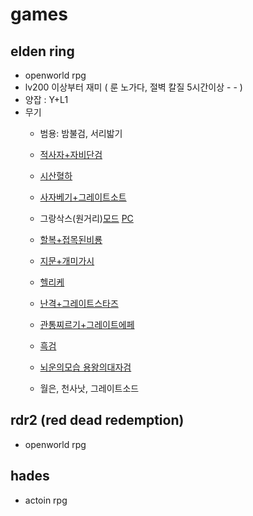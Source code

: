 # games

## elden ring  
- openworld rpg
- lv200 이상부터 재미 ( 룬 노가다, 절벽 칼질 5시간이상 - - )
- 양잡 : Y+L1
- 무기
  - 범용: 밤불검, 서리밟기
  
  - [적사자+자비단검](https://www.youtube.com/watch?v=bClIYzm5_vs)
  - [시산혈하](https://www.youtube.com/watch?v=z64nmEUYXpA)
  - [사자베기+그레이트소트](https://www.youtube.com/watch?v=KFfJV5uuurQ)
  - 그랑삭스(원거리)[모드](https://www.youtube.com/watch?v=pc_PdGXEb7U) [PC](https://www.nexusmods.com/eldenring/mods/1294)
  
  - [할복+접목된비룡](https://www.youtube.com/watch?v=M8zvdS4iaSM)
  
  - [지문+개미가시](https://media.fmkorea.com/files/attach/new2/20220309/4406915095/20322880/4411548748/ba7b854c158a3e6b16fc99ddbc4fb261.mp4)
  - [헬리케](https://www.youtube.com/watch?v=5direIXoMnk)
    
  - [난격+그레이트스타즈](https://www.youtube.com/watch?v=oUjOy8T7Kf8)
  - [관통찌르기+그레이트에페](https://youtu.be/m1zKMFEY_oY)
  - [흑검](https://www.youtube.com/watch?v=aA-JVWSCd10)
  - [뇌운의모습 용왕의대자검](https://www.youtube.com/watch?v=eQd6gtphbTI)
  - 월은, 천사낫, 그레이트소드
  
## rdr2 (red dead redemption)
- openworld rpg


## hades
- actoin rpg
